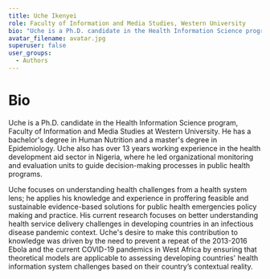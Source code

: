 ```yaml
---
title: Uche Ikenyei
role: Faculty of Information and Media Studies, Western University
bio: "Uche is a Ph.D. candidate in the Health Information Science program, Faculty of Information and Media Studies at Western University.  He has a bachelor's degree in Human Nutrition and a master's degree in Epidemiology. Uche also has over 13 years working experience in the health development aid sector in Nigeria, where he led organizational monitoring and evaluation units to guide decision-making processes in public health programs."
avatar_filename: avatar.jpg
superuser: false
user_groups:
  - Authors
---
```

# Bio
Uche is a Ph.D. candidate in the Health Information Science program, Faculty of Information and Media Studies at Western University.  He has a bachelor's degree in Human Nutrition and a master's degree in Epidemiology. Uche also has over 13 years working experience in the health development aid sector in Nigeria, where he led organizational monitoring and evaluation units to guide decision-making processes in public health programs.  
  
Uche focuses on understanding health challenges from a health system lens; he applies his knowledge and experience in proffering feasible and sustainable evidence-based solutions for public health emergencies policy making and practice. His current research focuses on better understanding health service delivery challenges in developing countries in an infectious disease pandemic context. Uche's desire to make this contribution to knowledge was driven by the need to prevent a repeat of the 2013-2016 Ebola and the current COVID-19 pandemics in West Africa by ensuring that theoretical models are applicable to assessing developing countries' health information system challenges based on their country’s contextual reality.
